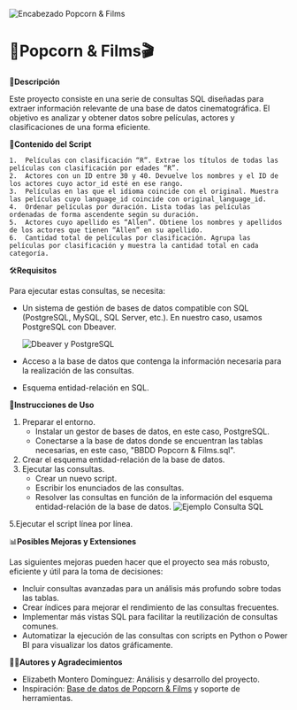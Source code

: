![Encabezado Popcorn & Films](https://github.com/Elimntero/Proyecto-SQL-Popcorn-Films/blob/main/Im%C3%A1genes/Encabezado%20Popcorn%20%26%20Films.png)
# :popcorn:**Popcorn & Films**:clapper:

:page_with_curl:**Descripción**

Este proyecto consiste en una serie de consultas SQL diseñadas para extraer información relevante de una base de datos cinematográfica. El objetivo es analizar y obtener datos sobre películas, actores y clasificaciones de una forma eficiente.

:open_book:**Contenido del Script**

	1.	Películas con clasificación “R”. Extrae los títulos de todas las películas con clasificación por edades “R”.
	2.	Actores con un ID entre 30 y 40. Devuelve los nombres y el ID de los actores cuyo actor_id esté en ese rango.
	3.	Películas en las que el idioma coincide con el original. Muestra las películas cuyo language_id coincide con original_language_id.
	4.	Ordenar películas por duración. Lista todas las películas ordenadas de forma ascendente según su duración.
	5.	Actores cuyo apellido es “Allen”. Obtiene los nombres y apellidos de los actores que tienen “Allen” en su apellido.
	6.	Cantidad total de películas por clasificación. Agrupa las películas por clasificación y muestra la cantidad total en cada categoría.

:hammer_and_wrench:**Requisitos**

Para ejecutar estas consultas, se necesita:
- Un sistema de gestión de bases de datos compatible con SQL (PostgreSQL, MySQL, SQL Server, etc.). En nuestro caso, usamos PostgreSQL con Dbeaver.
  
  ![Dbeaver y PostgreSQL](https://github.com/Elimntero/Proyecto-SQL-Popcorn-Films/blob/main/Im%C3%A1genes/Dbeaver%20%2B%20Postgresql.png)
- Acceso a la base de datos que contenga la información necesaria para la realización de las consultas.
- Esquema entidad-relación en SQL.

:pushpin:**Instrucciones de Uso**

1. Preparar el entorno.
   - Instalar un gestor de bases de datos, en este caso, PostgreSQL.
   - Conectarse a la base de datos donde se encuentran las tablas necesarias, en este caso, "BBDD Popcorn & Films.sql".
3. Crear el esquema entidad-relación de la base de datos.
4. Ejecutar las consultas.
   - Crear un nuevo script.
   - Escribir los enunciados de las consultas.
   - Resolver las consultas en función de la información del esquema entidad-relación de la base de datos.
   ![Ejemplo Consulta SQL](https://github.com/Elimntero/Proyecto-SQL-Popcorn-Films/blob/main/Im%C3%A1genes/Ejemplo%20de%20consulta%20resuelta.png)
     
5.Ejecutar el script línea por línea.

:bar_chart:**Posibles Mejoras y Extensiones**

Las siguientes mejoras pueden hacer que el proyecto sea más robusto, eficiente y útil para la toma de decisiones:

- Incluir consultas avanzadas para un análisis más profundo sobre todas las tablas.
- Crear índices para mejorar el rendimiento de las consultas frecuentes.
- Implementar más vistas SQL para facilitar la reutilización de consultas comunes.
- Automatizar la ejecución de las consultas con scripts en Python o Power BI para visualizar los datos gráficamente.

:woman_technologist:**Autores y Agradecimientos**

 - Elizabeth Montero Domínguez: Análisis y desarrollo del proyecto.
 - Inspiración: [Base de datos de Popcorn & Films](https://raw.githubusercontent.com/Elimntero/Proyecto-SQL-Popcorn-Films/refs/heads/main/BBDD%20Popcorn%20%26%20Films.sql?token=GHSAT0AAAAAAC5DDGZL3XL5XZT6PLNBPQOMZ4X36DA) y soporte de herramientas.


